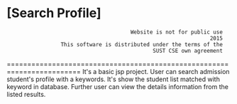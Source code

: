 [Search Profile] 
========================================================================
                                                          
                                           Website is not for public use
                                                                    2015
                     This software is distributed under the terms of the 
                                                  SUST CSE own agreement

========================================================================
It's  a basic jsp project. User can search admission student's profile
with a keywords. It's show the student list matched  with keyword in
database. Further user can view the details information from the listed
results. 






